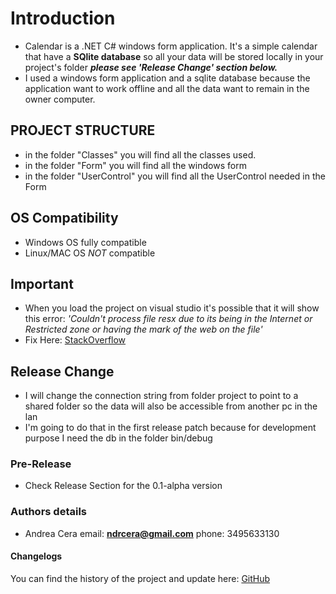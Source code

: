 # Introduction
- Calendar is a .NET C# windows form application. It's a simple calendar that have a **SQlite database** so all your data will be stored locally in your project's folder
***please see 'Release Change' section below.***
- I used a windows form application and a sqlite database because the application want to work offline and all the data want to remain in the owner computer.

## PROJECT STRUCTURE
 
- in the folder "Classes" you will find all the classes used.
- in the folder "Form" you will find all the windows form
- in the folder "UserControl" you will find all the UserControl needed in the Form

## OS Compatibility
- Windows OS fully compatible
- Linux/MAC OS *NOT* compatible

## Important
- When you load the project on visual studio it's possible that it will show this error: 
<em>'Couldn't process file resx due to its being in the Internet or Restricted zone or having the mark of the web on the file' </em>
- Fix Here: [StackOverflow](https://stackoverflow.com/questions/51348919/couldnt-process-file-resx-due-to-its-being-in-the-internet-or-restricted-zone-o)

## Release Change
- I will change the connection string from folder project to point to a shared folder so the data will also be accessible from another pc in the lan
- I'm going to do that in the first release patch because for development purpose I need the db in the folder bin/debug

### Pre-Release
- Check Release Section for the 0.1-alpha version

### Authors details

- Andrea Cera email: **ndrcera@gmail.com** phone: 3495633130 

#### Changelogs

You can find the history of the project and update here: [GitHub](https://github.com/Arial-js/Calendar-.NET)
